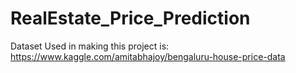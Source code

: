 # RealEstate_Price_Prediction
Dataset Used in making this project is: https://www.kaggle.com/amitabhajoy/bengaluru-house-price-data
